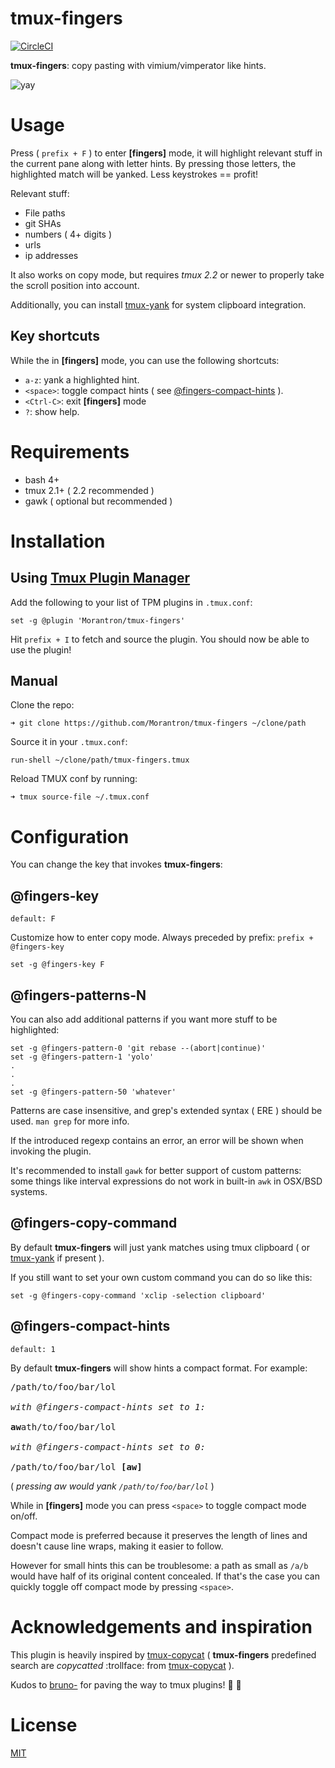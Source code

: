# tmux-fingers

[![CircleCI](https://circleci.com/gh/Morantron/tmux-fingers.svg?style=svg)](https://circleci.com/gh/Morantron/tmux-fingers)

**tmux-fingers**: copy pasting with vimium/vimperator like hints.

![yay](http://i.imgur.com/5bSrBew.gif)

# Usage

Press ( `prefix + F` ) to enter **[fingers]** mode, it will highlight relevant stuff in the current
pane along with letter hints. By pressing those letters, the highlighted match
will be yanked. Less keystrokes == profit!

Relevant stuff:

* File paths
* git SHAs
* numbers ( 4+ digits )
* urls
* ip addresses

It also works on copy mode, but requires *tmux 2.2* or newer to properly take
the scroll position into account.

Additionally, you can install
[tmux-yank](https://github.com/tmux-plugins/tmux-yank) for system clipboard
integration.

## Key shortcuts

While the in **[fingers]** mode, you can use the following shortcuts:

* `a-z`: yank a highlighted hint.
* `<space>`: toggle compact hints ( see [@fingers-compact-hints](#fingers-compact-hints) ).
* `<Ctrl-C>`: exit **[fingers]** mode
* `?`: show help.

# Requirements

* bash 4+
* tmux 2.1+ ( 2.2 recommended )
* gawk ( optional but recommended )

# Installation

## Using [Tmux Plugin Manager](https://github.com/tmux-plugins/tpm)

Add the following to your list of TPM plugins in `.tmux.conf`:

```
set -g @plugin 'Morantron/tmux-fingers'
```

Hit `prefix + I` to fetch and source the plugin. You should now be able to use
the plugin!

## Manual

Clone the repo:

```
➜ git clone https://github.com/Morantron/tmux-fingers ~/clone/path
```

Source it in your `.tmux.conf`:

```
run-shell ~/clone/path/tmux-fingers.tmux
```

Reload TMUX conf by running:

```
➜ tmux source-file ~/.tmux.conf
```

# Configuration

You can change the key that invokes **tmux-fingers**:

## @fingers-key

`default: F`

Customize how to enter copy mode. Always preceded by prefix: `prefix + @fingers-key`

```
set -g @fingers-key F
```

## @fingers-patterns-N

You can also add additional patterns if you want more stuff to be highlighted:

```
set -g @fingers-pattern-0 'git rebase --(abort|continue)'
set -g @fingers-pattern-1 'yolo'
.
.
.
set -g @fingers-pattern-50 'whatever'
```

Patterns are case insensitive, and grep's extended syntax ( ERE ) should be used.
`man grep` for more info.

If the introduced regexp contains an error, an error will be shown when
invoking the plugin.

It's recommended to install `gawk` for better support of custom
patterns: some things like interval expressions do not work in built-in `awk`
in OSX/BSD systems.

## @fingers-copy-command

By default **tmux-fingers** will just yank matches using tmux clipboard ( or
[tmux-yank](https://github.com/tmux-plugins/tmux-yank) if present ).

If you still want to set your own custom command you can do so like this:

```
set -g @fingers-copy-command 'xclip -selection clipboard'
```

## @fingers-compact-hints

`default: 1`

By default **tmux-fingers** will show hints a compact format. For example:

<pre>
/path/to/foo/bar/lol

<i>with <bold>@fingers-compact-hints</bold> set to <bold>1</bold>:</i>

<strong>aw</strong>ath/to/foo/bar/lol

<i>with <bold>@fingers-compact-hints</bold> set to <bold>0</bold>:</i>

/path/to/foo/bar/lol <strong>[aw]</strong>
</pre>

( _pressing *aw* would yank `/path/to/foo/bar/lol`_ )

While in **[fingers]** mode you can press `<space>` to toggle compact mode on/off.

Compact mode is preferred because it preserves the length of lines and doesn't
cause line wraps, making it easier to follow.

However for small hints this can be troublesome: a path as small as `/a/b`
would have half of its original content concealed. If that's the case you can
quickly toggle off compact mode by pressing `<space>`.

# Acknowledgements and inspiration

This plugin is heavily inspired by
[tmux-copycat](https://github.com/tmux-plugins/tmux-copycat) ( **tmux-fingers**
predefined search are *copycatted* :trollface: from
[tmux-copycat](https://github.com/tmux-plugins/tmux-copycat) ).

Kudos to [bruno-](https://github.com/bruno-) for paving the way to tmux
plugins! :clap: :clap:

# License

[MIT](https://github.com/Morantron/tmux-fingers/blob/master/LICENSE)
